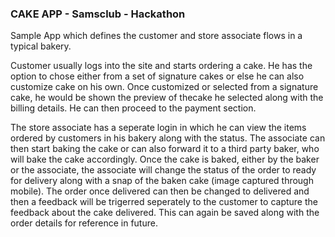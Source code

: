 ### CAKE APP - Samsclub - Hackathon ###

Sample App which defines the customer and store associate flows in a typical bakery.

Customer usually logs into the site and starts ordering a cake. He has the option to chose either from a set of signature cakes or else he can also customize cake on his own. Once customized or selected from a signature cake, he would be shown the preview of thecake he selected along with the billing details. He can then proceed to the payment section.

The store associate has a seperate login in which he can view the items ordered by customers in his bakery along with the status. The associate can then start baking the cake or can also forward it to a third party baker, who will bake the cake accordingly. Once the cake is baked, either by the baker or the associate, the associate will change the status of the order to ready for delivery along with  a snap of the baken cake (image captured through mobile). The order once delivered can then be changed to delivered and then a feedback will be trigerred seperately to the customer to capture the feedback about the cake delivered. This can again be saved along with the order details for reference in future.
